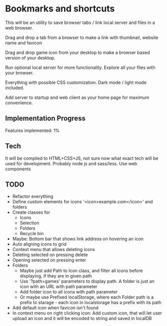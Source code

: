 # Bookmarks and shortcuts

This will be an utility to save browser tabs / link local server and files in a web browser.

Drag and drop a tab from a browser to make a link with thumbnail, website name and favicon

Drag and drop game icon from your desktop to make a browser based version of your desktop.

Run optional local server for more functionality. Explore all your files with your browser.

Everything with possible CSS customization. Dark mode / light mode included.

Add server to startup and web client as your home page for maximum convenience.

## Implementation Progress

Features implemented: 1%

## Tech

It will be compiled to HTML+CSS+JS, not sure now what exact tech will be used for development. Probably node js and sass/less. Use web components

## TODO

* Refactor everything
* Define custom elements for icons '\<icon>example.com\</icon>' and folders
* Create classes for
  * Icons
  * Selection
  * Folders
  * Recycle bin
* Maybe: Bottom bar that shows link address on hovering an icon
* Auto aligning icons to grid
* Context menu that allows deleting icons
* Deleting selected on pressing delete
* Opening selected on pressing enter
* Folders
  * Maybe just add Path to Icon class, and filter all icons before displaying, if they are in given path
  * Use '?path=games' parameters to display path. A folder is just an icon with an URL with path parameter
  * Add folder icon to all icons with path parameter
  * Or maybe use Prefixed localStorage, where each Folder path is a prefix to starage - each icon in localstorage has a prefix with its path
* Add default icon when favicon isn't found
* In context menu on right clicking icon: Add custom icon, that will let user upload an icon and it will be encoded to string and saved in localDB
